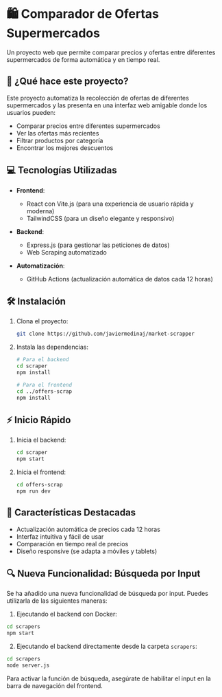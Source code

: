# 🛍️ Comparador de Ofertas Supermercados

Un proyecto web que permite comparar precios y ofertas entre diferentes supermercados de forma automática y en tiempo real.

## 🚀 ¿Qué hace este proyecto?

Este proyecto automatiza la recolección de ofertas de diferentes supermercados y las presenta en una interfaz web amigable donde los usuarios pueden:
- Comparar precios entre diferentes supermercados
- Ver las ofertas más recientes
- Filtrar productos por categoría
- Encontrar los mejores descuentos

## 💻 Tecnologías Utilizadas

- **Frontend**: 
  - React con Vite.js (para una experiencia de usuario rápida y moderna)
  - TailwindCSS (para un diseño elegante y responsivo)
  
- **Backend**: 
  - Express.js (para gestionar las peticiones de datos)
  - Web Scraping automatizado
  
- **Automatización**:
  - GitHub Actions (actualización automática de datos cada 12 horas)

## 🛠️ Instalación

1. Clona el proyecto:
    ```bash
    git clone https://github.com/javiermedinaj/market-scrapper
    ```

2. Instala las dependencias:
    ```bash
    # Para el backend
    cd scraper
    npm install

    # Para el frontend
    cd ../offers-scrap
    npm install
    ```

## ⚡ Inicio Rápido

1. Inicia el backend:
    ```bash
    cd scraper
    npm start
    ```

2. Inicia el frontend:
    ```bash
    cd offers-scrap
    npm run dev
    ```

## 🔄 Características Destacadas

- Actualización automática de precios cada 12 horas
- Interfaz intuitiva y fácil de usar
- Comparación en tiempo real de precios
- Diseño responsive (se adapta a móviles y tablets)

## 🔍 Nueva Funcionalidad: Búsqueda por Input

Se ha añadido una nueva funcionalidad de búsqueda por input. Puedes utilizarla de las siguientes maneras:

1. Ejecutando el backend con Docker:
  ```bash
  cd scrapers
  npm start
  ```

2. Ejecutando el backend directamente desde la carpeta `scrapers`:
  ```bash
  cd scrapers
  node server.js
  ```

Para activar la función de búsqueda, asegúrate de habilitar el input en la barra de navegación del frontend.


